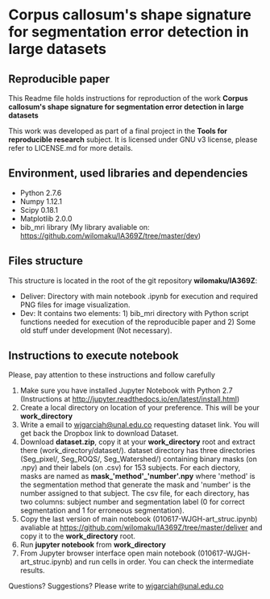 # Corpus callosum's shape signature for segmentation error detection in large datasets

## Reproducible paper

This Readme file holds instructions for reproduction of the work **Corpus callosum's shape signature for segmentation error detection in large datasets**

This work was developed as part of a final project in the **Tools for reproducible research** subject. It is licensed under GNU v3 license, please refer to LICENSE.md for more details.

## Environment, used libraries and dependencies

* Python 2.7.6
* Numpy 1.12.1
* Scipy 0.18.1
* Matplotlib 2.0.0
* bib_mri library (My library avaliable on: https://github.com/wilomaku/IA369Z/tree/master/dev)

## Files structure

This structure is located in the root of the git repository **wilomaku/IA369Z**:

* Deliver: Directory with main notebook .ipynb for execution and required PNG files for image visualization.
* Dev: It contains two elements: 1) bib_mri directory with Python script functions needed for execution of the reproducible paper and 2) Some old stuff under development (Not necessary).

## Instructions to execute notebook

Please, pay attention to these instructions and follow carefully

1. Make sure you have installed Jupyter Notebook with Python 2.7 (Instructions at http://jupyter.readthedocs.io/en/latest/install.html)
2. Create a local directory on location of your preference. This will be your **work_directory**
3. Write a email to wjgarciah@unal.edu.co requesting dataset link. You will get back the Dropbox link to download Dataset.
4. Download **dataset.zip**, copy it at your **work_directory** root and extract there (work_directory/dataset/). dataset directory has three directories (Seg_pixel/, Seg_ROQS/, Seg_Watershed/) containing binary masks (on .npy) and their labels (on .csv) for 153 subjects. For each diectory, masks are named as **mask_'method'_'number'.npy** where 'method' is the segmentation method that generate the mask and 'number' is the number assigned to that subject. The csv file, for each directory, has two columns: subject number and segmentation label (0 for correct segmentation and 1 for erroneous segmentation).
4. Copy the last version of main notebook (010617-WJGH-art_struc.ipynb) avaliable at https://github.com/wilomaku/IA369Z/tree/master/deliver and copy it to the **work_directory** root.
5. Run **jupyter notebook** from **work_directory**
6. From Jupyter browser interface open main notebook (010617-WJGH-art_struc.ipynb) and run cells in order. You can check the intermediate results.

Questions? Suggestions? Please write to wjgarciah@unal.edu.co

